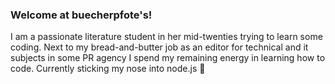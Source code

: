 ### Welcome at buecherpfote's!

I am a passionate literature student in her mid-twenties trying to learn some coding.
Next to my bread-and-butter job as an editor for technical and it subjects in some PR agency I spend my remaining energy in learning how to code. Currently sticking my nose into node.js 🌱

<!--
**buecherpfote/buecherpfote** is a ✨ _special_ ✨ repository because its `README.md` (this file) appears on your GitHub profile.

Here are some ideas to get you started:

- 🔭 I’m currently working on ...
- 🌱 I’m currently learning ...
- 👯 I’m looking to collaborate on ...
- 🤔 I’m looking for help with ...
- 💬 Ask me about ...
- 📫 How to reach me: ...
- 😄 Pronouns: ...
- ⚡ Fun fact: ...
-->
